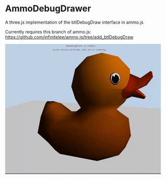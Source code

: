 # AmmoDebugDrawer
A three.js implementation of the btIDebugDraw interface in ammo.js

Currently requires this branch of ammo.js: https://github.com/infinitelee/ammo.js/tree/add_btIDebugDraw

![](ammo_debug.gif)
